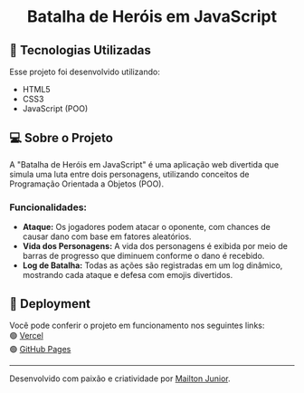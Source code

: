 <h1 align="center">Batalha de Heróis em JavaScript</h1>

## 🚀 Tecnologias Utilizadas

Esse projeto foi desenvolvido utilizando:

- HTML5 
- CSS3
- JavaScript (POO) 

## 💻 Sobre o Projeto

A "Batalha de Heróis em JavaScript" é uma aplicação web divertida que simula uma luta entre dois personagens, utilizando conceitos de Programação Orientada a Objetos (POO). 

### Funcionalidades:
- **Ataque:** Os jogadores podem atacar o oponente, com chances de causar dano com base em fatores aleatórios.
- **Vida dos Personagens:** A vida dos personagens é exibida por meio de barras de progresso que diminuem conforme o dano é recebido.
- **Log de Batalha:** Todas as ações são registradas em um log dinâmico, mostrando cada ataque e defesa com emojis divertidos.

## 🔖 Deployment

Você pode conferir o projeto em funcionamento nos seguintes links:
<br>🟢 [Vercel](https://projeto-luta-js-orcin.vercel.app/) 
<br>🟢 [GitHub Pages](https://ojuunior.github.io/Projeto-Luta-JS/)

---

Desenvolvido com paixão e criatividade por [Mailton Junior](https://github.com/ojuunior).
